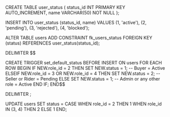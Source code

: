 CREATE TABLE user_status (
  status_id INT PRIMARY KEY AUTO_INCREMENT,
  name VARCHAR(50) NOT NULL
);

INSERT INTO user_status (status_id, name) VALUES
(1, 'active'),
(2, 'pending'),
(3, 'rejected'),
(4, 'blocked');




ALTER TABLE users
ADD CONSTRAINT fk_users_status
FOREIGN KEY (status) REFERENCES user_status(status_id);




DELIMITER $$

CREATE TRIGGER set_default_status
BEFORE INSERT ON users
FOR EACH ROW
BEGIN
    IF NEW.role_id = 2 THEN
        SET NEW.status = 1; -- Buyer = Active
    ELSEIF NEW.role_id = 3 OR NEW.role_id = 4 THEN
        SET NEW.status = 2; -- Seller or Rider = Pending
    ELSE
        SET NEW.status = 1; -- Admin or any other role = Active
    END IF;
END$$

DELIMITER ;





UPDATE users
SET status = CASE
    WHEN role_id = 2 THEN 1
    WHEN role_id IN (3, 4) THEN 2
    ELSE 1
END;

